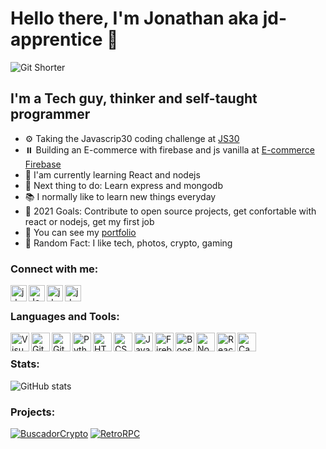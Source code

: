 # Hello there, I'm Jonathan aka jd-apprentice 👋

![Git Shorter](https://user-images.githubusercontent.com/68082746/132961812-aa851662-fc7f-4652-a3e2-300a707080f4.gif)

## I'm a Tech guy, thinker and self-taught programmer

- ⚙️ Taking the Javascrip30 coding challenge at [JS30]
- ⏸️ Building an E-commerce with firebase and js vanilla at [E-commerce Firebase]
- 🎲 I'am currently learning React and nodejs
- 📌 Next thing to do: Learn express and mongodb
- 📚 I normally like to learn new things everyday 
- 📕 2021 Goals: Contribute to open source projects, get confortable with react or nodejs, get my first job
- 💼 You can see my [portfolio]
- 🔎 Random Fact: I like tech, photos, crypto, gaming

### Connect with me:

[<img align="left" alt="jd_apprentice | Twitter" width="26px" src="https://www.vectorlogo.zone/logos/twitter/twitter-icon.svg" />][twitter]
[<img align="left" alt="Jonathandyallo | LinkedIn" width="26px" src="https://www.vectorlogo.zone/logos/linkedin/linkedin-icon.svg" />][linkedin]
[<img align="left" alt="jd.apprentice | Instagram" width="26px" src="https://www.vectorlogo.zone/logos/instagram/instagram-icon.svg" />][instagram]
[<img align="left" alt="jd.apprentice | Mailto" width="26px" src="https://www.vectorlogo.zone/logos/gmail/gmail-icon.svg" />][gmail]

<br/>

### Languages and Tools:

<img align="left" alt="Visual Studio Code" width="30px" src="https://www.vectorlogo.zone/logos/visualstudio_code/visualstudio_code-icon.svg">
<img align="left" alt="GitHub" width="30px" src="https://www.vectorlogo.zone/logos/github/github-tile.svg">
<img align="left" alt="Git" width="30px" src="https://www.vectorlogo.zone/logos/git-scm/git-scm-icon.svg">
<img align="left" alt="Python" width="30px" src="https://www.vectorlogo.zone/logos/python/python-icon.svg">                                  
<img align="left" alt="HTML5" width="30px" src="https://www.vectorlogo.zone/logos/w3_html5/w3_html5-icon.svg">
<img align="left" alt="CSS3" width="30px" src="https://www.logolynx.com/images/logolynx/s_0d/0d35ef6c8d4fdaf0590228404dc6448b.png">                                        <img align="left" alt="Javascript" width="30px" src="https://upload.wikimedia.org/wikipedia/commons/thumb/9/99/Unofficial_JavaScript_logo_2.svg/1200px-Unofficial_JavaScript_logo_2.svg.png">
<img align="left" alt="Firebase" width="30px" src="https://www.vectorlogo.zone/logos/firebase/firebase-icon.svg">
<img align="left" alt="Boostrap" width="30px" src="https://www.vectorlogo.zone/logos/getbootstrap/getbootstrap-icon.svg">
<img align="left" alt="NodeJS" width="30px" src="https://camo.githubusercontent.com/288cace72126df58aaeaa75627898785885858d54b03cb15ea3353a515642204/68747470733a2f2f7777772e766563746f726c6f676f2e7a6f6e652f6c6f676f732f6e6f64656a732f6e6f64656a732d69636f6e2e737667">
<img align="left" alt="React" width="30px" src="https://www.vectorlogo.zone/logos/reactjs/reactjs-icon.svg">
<img align="left" alt="Canva" width="30px" src="https://www.vectorlogo.zone/logos/canva/canva-icon.svg">

<br/>

### Stats:

![GitHub stats](https://github-readme-stats.vercel.app/api?username=jd-apprentice&show_icons=true&theme=tokyonight)

### Projects:

[![BuscadorCrypto](https://github-readme-stats.vercel.app/api/pin/?username=jd-apprentice&repo=BuscadorCrypto&theme=tokyonight)](https://github.com/jd-apprentice/BuscadorCrypto)
[![RetroRPC](https://github-readme-stats.vercel.app/api/pin/?username=jd-apprentice&repo=RetroMMO-RPC&theme=tokyonight)](https://github.com/jd-apprentice/RetroMMO-RPC)
                                                                                                       
[E-commerce Firebase]: https://github.com/jd-apprentice/E-commerce
[JS30]: https://javascript30.com/
[twitter]: https://twitter.com/jd_apprentice
[youtube]: https://youtube.com/channel/UCAXE_hBc0sBzk15vVq-oH3A
[instagram]: https://instagram.com/jd.apprentice
[linkedin]: https://linkedin.com/in/jonathandyallo
[gmail]: mailto:emeraldusk@gmail.com
[portfolio]: https://portfolio-jd.vercel.app/
